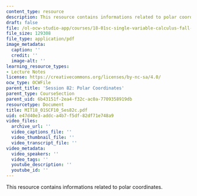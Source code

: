 ```yaml
---
content_type: resource
description: This resource contains informations related to polar coordinates.
draft: false
file: /ol-ocw-studio-app/courses/18-01sc-single-variable-calculus-fall-2010/e47d40e3addca4b7f5df82df71e748a9_MIT18_01SCF10_Ses82c.pdf
file_size: 129308
file_type: application/pdf
image_metadata:
  caption: ''
  credit: ''
  image-alt: ''
learning_resource_types:
- Lecture Notes
license: https://creativecommons.org/licenses/by-nc-sa/4.0/
ocw_type: OCWFile
parent_title: 'Session 82: Polar Coordinates'
parent_type: CourseSection
parent_uid: 6b43151f-2ea4-f32c-ac0a-7709358919db
resourcetype: Document
title: MIT18_01SCF10_Ses82c.pdf
uid: e47d40e3-addc-a4b7-f5df-82df71e748a9
video_files:
  archive_url: ''
  video_captions_file: ''
  video_thumbnail_file: ''
  video_transcript_file: ''
video_metadata:
  video_speakers: ''
  video_tags: ''
  youtube_description: ''
  youtube_id: ''
---
```

This resource contains informations related to polar coordinates.